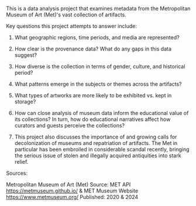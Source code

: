 
This is a data analysis project that examines metadata 
from the Metropolitan Museum of Art (Met)'s vast collection of artifacts. 

Key questions this project attempts to answer include:
1. What geographic regions, time periods, and media are represented?
2. How clear is the provenance data?  What do any gaps in this data suggest?
3. How diverse is the collection in terms of gender, culture, and historical period?
4. What patterns emerge in the subjects or themes across the artifacts?
5. What types of artworks are more likely to be exhibited vs. kept in storage?
6. How can close analysis of museum data inform the educational value of its collections?
In turn, how do educational narratives affect how curators and guests perceive the collections?

7. This project also discusses the importance of and growing calls for 
decolonization of museums and repatriation of artifacts. The Met in particular
has been embroiled in considerable scandal recently, bringing the serious issue
of stolen and illegally acquired antiquities into stark relief.


Sources: 

Metropolitan Museum of Art (Met)
Source: MET API https://metmuseum.github.io/ & MET Museum Website https://www.metmuseum.org/
Published: 2020 & 2024
